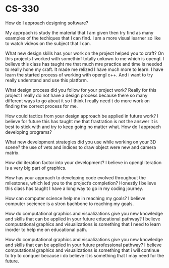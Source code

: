 # CS-330
How do I approach designing software?

  My apprpach is study the material that I am given then try find as many examples of the techiques that I can find. I am a more visual learner so like to watch videos on the subject that I can.
  
What new design skills has your work on the project helped you to craft?
  On this projects I worked with somethinf totally unkown to me which is opengl. I believe this class has taught me that much mre practice and time is needed to really hone my craft. It made me relized I have much more to learn. I have learn the started process of working with opengl c++. And i want to try really understand and use this platform.
  
What design process did you follow for your project work?
   Really for this project I really do not have a design process because there so many different ways to go about it so I think I really need t do more work on finding the correct process for me.
   
How could tactics from your design approach be applied in future work?
I believe for future this has taught me that frastration is not the answer it is best to stick with and try to keep going no matter what.
How do I approach developing programs?

What new development strategies did you use while working on your 3D scene?
the use of vets and indices to draw object were new and camera matrix.

How did iteration factor into your development?
I believe in opengl iteration is a very big part of graphics.

How has your approach to developing code evolved throughout the milestones, which led you to the project’s completion?
Honestly I believe this class has taught I have a long way to go in my coding journey.

How can computer science help me in reaching my goals?
I believe computer sceience is a stron bachbone to reaching my goals.

How do computational graphics and visualizations give you new knowledge and skills that can be applied in your future educational pathway?
I believe computational graphics and visualizations is something that I need to learn inorder to help me on educational path.

How do computational graphics and visualizations give you new knowledge and skills that can be applied in your future professional pathway?
I believe computational graphics and visualizations is something that i will continue to try to conquer because i do believe it is something that I may need for the future.
